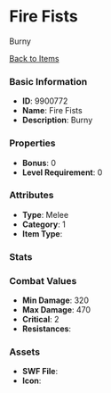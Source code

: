 # Fire Fists

Burny

[Back to Items](../items.md)

### Basic Information

- **ID**: 9900772
- **Name**: Fire Fists
- **Description**: Burny

### Properties

- **Bonus**: 0
- **Level Requirement**: 0

### Attributes

- **Type**: Melee
- **Category**: 1
- **Item Type**: 

### Stats


### Combat Values

- **Min Damage**: 320
- **Max Damage**: 470
- **Critical**: 2
- **Resistances**: 

### Assets

- **SWF File**: 
- **Icon**: 

